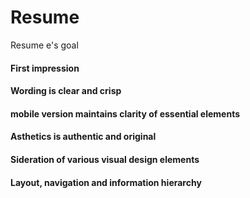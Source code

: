 # Resume
Resume
e's goal

#### First impression

#### Wording is clear and crisp

#### mobile version maintains clarity of essential elements

#### Asthetics is authentic and original

#### Sideration of various visual design elements 

#### Layout, navigation and information hierarchy
